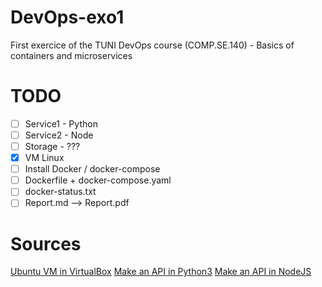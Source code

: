 # DevOps-exo1
First exercice of the TUNI DevOps course (COMP.SE.140) - Basics of containers and microservices

# TODO
- [ ] Service1 - Python
- [ ] Service2 - Node
- [ ] Storage - ???
- [x] VM Linux
- [ ] Install Docker / docker-compose
- [ ] Dockerfile + docker-compose.yaml
- [ ] docker-status.txt
- [ ] Report.md --> Report.pdf

# Sources
[Ubuntu VM in VirtualBox](https://ubuntu.com/tutorials/how-to-run-ubuntu-desktop-on-a-virtual-machine-using-virtualbox)
[Make an API in Python3](https://auth0.com/blog/developing-restful-apis-with-python-and-flask/)
[Make an API in NodeJS](https://expressjs.com/en/starter/hello-world.html)